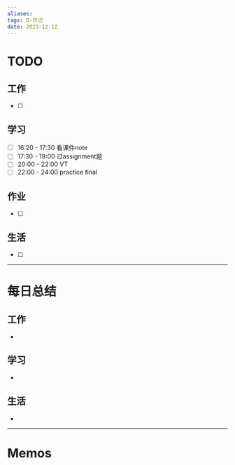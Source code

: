 ```yaml
---
aliases:
tags: D-日记
date: 2023-12-12
---
```

# TODO

## 工作

- [ ] 
## 学习

- [ ] 16:20 - 17:30 看课件note
- [ ] 17:30 - 19:00 过assignment题
- [ ] 20:00 - 22:00 VT
- [ ] 22:00 - 24:00 practice final
## 作业

- [ ] 
## 生活

- [ ] 
*** 
# 每日总结

## 工作

- 
## 学习

- 
## 生活

- 

----------------------
# Memos

